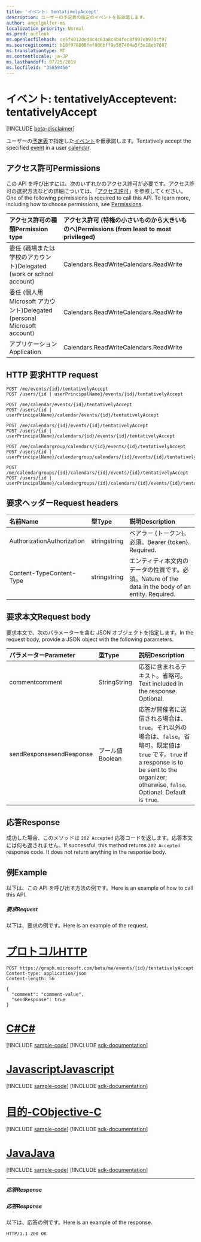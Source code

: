 ```yaml
---
title: 'イベント: tentativelyAccept'
description: ユーザーの予定表の指定のイベントを仮承諾します。
author: angelgolfer-ms
localization_priority: Normal
ms.prod: outlook
ms.openlocfilehash: ce5f4012ded4c4c63a8c4b4fec8f997eb970cf97
ms.sourcegitcommit: b18f978808fef800bff9e587464a5f3e18eb7687
ms.translationtype: MT
ms.contentlocale: ja-JP
ms.lasthandoff: 07/25/2019
ms.locfileid: "35859456"
---
```

# <a name="event-tentativelyaccept"></a><span data-ttu-id="bae66-103">イベント: tentativelyAccept</span><span class="sxs-lookup"><span data-stu-id="bae66-103">event: tentativelyAccept</span></span>

[!INCLUDE [beta-disclaimer](../../includes/beta-disclaimer.md)]

<span data-ttu-id="bae66-104">ユーザーの[予定表](../resources/calendar.md)で指定した[イベント](../resources/event.md)を仮承諾します。</span><span class="sxs-lookup"><span data-stu-id="bae66-104">Tentatively accept the specified [event](../resources/event.md) in a user [calendar](../resources/calendar.md).</span></span>

## <a name="permissions"></a><span data-ttu-id="bae66-105">アクセス許可</span><span class="sxs-lookup"><span data-stu-id="bae66-105">Permissions</span></span>
<span data-ttu-id="bae66-p101">この API を呼び出すには、次のいずれかのアクセス許可が必要です。アクセス許可の選択方法などの詳細については、「[アクセス許可](/graph/permissions-reference)」を参照してください。</span><span class="sxs-lookup"><span data-stu-id="bae66-p101">One of the following permissions is required to call this API. To learn more, including how to choose permissions, see [Permissions](/graph/permissions-reference).</span></span>

|<span data-ttu-id="bae66-108">アクセス許可の種類</span><span class="sxs-lookup"><span data-stu-id="bae66-108">Permission type</span></span>      | <span data-ttu-id="bae66-109">アクセス許可 (特権の小さいものから大きいものへ)</span><span class="sxs-lookup"><span data-stu-id="bae66-109">Permissions (from least to most privileged)</span></span>              |
|:--------------------|:---------------------------------------------------------|
|<span data-ttu-id="bae66-110">委任 (職場または学校のアカウント)</span><span class="sxs-lookup"><span data-stu-id="bae66-110">Delegated (work or school account)</span></span> | <span data-ttu-id="bae66-111">Calendars.ReadWrite</span><span class="sxs-lookup"><span data-stu-id="bae66-111">Calendars.ReadWrite</span></span>    |
|<span data-ttu-id="bae66-112">委任 (個人用 Microsoft アカウント)</span><span class="sxs-lookup"><span data-stu-id="bae66-112">Delegated (personal Microsoft account)</span></span> | <span data-ttu-id="bae66-113">Calendars.ReadWrite</span><span class="sxs-lookup"><span data-stu-id="bae66-113">Calendars.ReadWrite</span></span>    |
|<span data-ttu-id="bae66-114">アプリケーション</span><span class="sxs-lookup"><span data-stu-id="bae66-114">Application</span></span> | <span data-ttu-id="bae66-115">Calendars.ReadWrite</span><span class="sxs-lookup"><span data-stu-id="bae66-115">Calendars.ReadWrite</span></span> |

## <a name="http-request"></a><span data-ttu-id="bae66-116">HTTP 要求</span><span class="sxs-lookup"><span data-stu-id="bae66-116">HTTP request</span></span>
<!-- { "blockType": "ignored" } -->
```http
POST /me/events/{id}/tentativelyAccept
POST /users/{id | userPrincipalName}/events/{id}/tentativelyAccept

POST /me/calendar/events/{id}/tentativelyAccept
POST /users/{id | userPrincipalName}/calendar/events/{id}/tentativelyAccept

POST /me/calendars/{id}/events/{id}/tentativelyAccept
POST /users/{id | userPrincipalName}/calendars/{id}/events/{id}/tentativelyAccept

POST /me/calendargroup/calendars/{id}/events/{id}/tentativelyAccept
POST /users/{id | userPrincipalName}/calendargroup/calendars/{id}/events/{id}/tentativelyAccept

POST /me/calendargroups/{id}/calendars/{id}/events/{id}/tentativelyAccept
POST /users/{id | userPrincipalName}/calendargroups/{id}/calendars/{id}/events/{id}/tentativelyAccept
```
## <a name="request-headers"></a><span data-ttu-id="bae66-117">要求ヘッダー</span><span class="sxs-lookup"><span data-stu-id="bae66-117">Request headers</span></span>
| <span data-ttu-id="bae66-118">名前</span><span class="sxs-lookup"><span data-stu-id="bae66-118">Name</span></span>       | <span data-ttu-id="bae66-119">型</span><span class="sxs-lookup"><span data-stu-id="bae66-119">Type</span></span> | <span data-ttu-id="bae66-120">説明</span><span class="sxs-lookup"><span data-stu-id="bae66-120">Description</span></span>|
|:---------------|:--------|:----------|
| <span data-ttu-id="bae66-121">Authorization</span><span class="sxs-lookup"><span data-stu-id="bae66-121">Authorization</span></span>  | <span data-ttu-id="bae66-122">string</span><span class="sxs-lookup"><span data-stu-id="bae66-122">string</span></span>  | <span data-ttu-id="bae66-p102">ベアラー {トークン}。必須。</span><span class="sxs-lookup"><span data-stu-id="bae66-p102">Bearer {token}. Required.</span></span> |
| <span data-ttu-id="bae66-125">Content-Type</span><span class="sxs-lookup"><span data-stu-id="bae66-125">Content-Type</span></span> | <span data-ttu-id="bae66-126">string</span><span class="sxs-lookup"><span data-stu-id="bae66-126">string</span></span>  | <span data-ttu-id="bae66-p103">エンティティ本文内のデータの性質です。必須。</span><span class="sxs-lookup"><span data-stu-id="bae66-p103">Nature of the data in the body of an entity. Required.</span></span> |

## <a name="request-body"></a><span data-ttu-id="bae66-129">要求本文</span><span class="sxs-lookup"><span data-stu-id="bae66-129">Request body</span></span>
<span data-ttu-id="bae66-130">要求本文で、次のパラメーターを含む JSON オブジェクトを指定します。</span><span class="sxs-lookup"><span data-stu-id="bae66-130">In the request body, provide a JSON object with the following parameters.</span></span>

| <span data-ttu-id="bae66-131">パラメーター</span><span class="sxs-lookup"><span data-stu-id="bae66-131">Parameter</span></span>    | <span data-ttu-id="bae66-132">型</span><span class="sxs-lookup"><span data-stu-id="bae66-132">Type</span></span>   |<span data-ttu-id="bae66-133">説明</span><span class="sxs-lookup"><span data-stu-id="bae66-133">Description</span></span>|
|:---------------|:--------|:----------|
|<span data-ttu-id="bae66-134">comment</span><span class="sxs-lookup"><span data-stu-id="bae66-134">comment</span></span>|<span data-ttu-id="bae66-135">String</span><span class="sxs-lookup"><span data-stu-id="bae66-135">String</span></span>|<span data-ttu-id="bae66-p104">応答に含まれるテキスト。省略可。</span><span class="sxs-lookup"><span data-stu-id="bae66-p104">Text included in the response. Optional.</span></span>|
|<span data-ttu-id="bae66-138">sendResponse</span><span class="sxs-lookup"><span data-stu-id="bae66-138">sendResponse</span></span>|<span data-ttu-id="bae66-139">ブール値</span><span class="sxs-lookup"><span data-stu-id="bae66-139">Boolean</span></span>|<span data-ttu-id="bae66-p105">応答が開催者に送信される場合は、`true`。それ以外の場合は、`false`。省略可。既定値は `true` です。</span><span class="sxs-lookup"><span data-stu-id="bae66-p105">`true` if a response is to be sent to the organizer; otherwise, `false`. Optional. Default is `true`.</span></span>|

## <a name="response"></a><span data-ttu-id="bae66-143">応答</span><span class="sxs-lookup"><span data-stu-id="bae66-143">Response</span></span>

<span data-ttu-id="bae66-p106">成功した場合、このメソッドは `202 Accepted` 応答コードを返します。応答本文には何も返されません。</span><span class="sxs-lookup"><span data-stu-id="bae66-p106">If successful, this method returns `202 Accepted` response code. It does not return anything in the response body.</span></span>

## <a name="example"></a><span data-ttu-id="bae66-146">例</span><span class="sxs-lookup"><span data-stu-id="bae66-146">Example</span></span>
<span data-ttu-id="bae66-147">以下は、この API を呼び出す方法の例です。</span><span class="sxs-lookup"><span data-stu-id="bae66-147">Here is an example of how to call this API.</span></span>
##### <a name="request"></a><span data-ttu-id="bae66-148">要求</span><span class="sxs-lookup"><span data-stu-id="bae66-148">Request</span></span>
<span data-ttu-id="bae66-149">以下は、要求の例です。</span><span class="sxs-lookup"><span data-stu-id="bae66-149">Here is an example of the request.</span></span>

# <a name="httptabhttp"></a>[<span data-ttu-id="bae66-150">プロトコル</span><span class="sxs-lookup"><span data-stu-id="bae66-150">HTTP</span></span>](#tab/http)
<!-- {
  "blockType": "request",
  "name": "event_tentativelyaccept"
}-->
```http
POST https://graph.microsoft.com/beta/me/events/{id}/tentativelyAccept
Content-type: application/json
Content-length: 56

{
  "comment": "comment-value",
  "sendResponse": true
}
```
# <a name="ctabcsharp"></a>[<span data-ttu-id="bae66-151">C#</span><span class="sxs-lookup"><span data-stu-id="bae66-151">C#</span></span>](#tab/csharp)
[!INCLUDE [sample-code](../includes/snippets/csharp/event-tentativelyaccept-csharp-snippets.md)]
[!INCLUDE [sdk-documentation](../includes/snippets/snippets-sdk-documentation-link.md)]

# <a name="javascripttabjavascript"></a>[<span data-ttu-id="bae66-152">Javascript</span><span class="sxs-lookup"><span data-stu-id="bae66-152">Javascript</span></span>](#tab/javascript)
[!INCLUDE [sample-code](../includes/snippets/javascript/event-tentativelyaccept-javascript-snippets.md)]
[!INCLUDE [sdk-documentation](../includes/snippets/snippets-sdk-documentation-link.md)]

# <a name="objective-ctabobjc"></a>[<span data-ttu-id="bae66-153">目的-C</span><span class="sxs-lookup"><span data-stu-id="bae66-153">Objective-C</span></span>](#tab/objc)
[!INCLUDE [sample-code](../includes/snippets/objc/event-tentativelyaccept-objc-snippets.md)]
[!INCLUDE [sdk-documentation](../includes/snippets/snippets-sdk-documentation-link.md)]

# <a name="javatabjava"></a>[<span data-ttu-id="bae66-154">Java</span><span class="sxs-lookup"><span data-stu-id="bae66-154">Java</span></span>](#tab/java)
[!INCLUDE [sample-code](../includes/snippets/java/event-tentativelyaccept-java-snippets.md)]
[!INCLUDE [sdk-documentation](../includes/snippets/snippets-sdk-documentation-link.md)]

---


##### <a name="response"></a><span data-ttu-id="bae66-155">応答</span><span class="sxs-lookup"><span data-stu-id="bae66-155">Response</span></span>
##### <a name="response"></a><span data-ttu-id="bae66-156">応答</span><span class="sxs-lookup"><span data-stu-id="bae66-156">Response</span></span>
<span data-ttu-id="bae66-157">以下は、応答の例です。</span><span class="sxs-lookup"><span data-stu-id="bae66-157">Here is an example of the response.</span></span>
<!-- {
  "blockType": "response",
  "truncated": true
} -->
```http
HTTP/1.1 200 OK
```

<!-- uuid: 8fcb5dbc-d5aa-4681-8e31-b001d5168d79
2015-10-25 14:57:30 UTC -->
<!--
{
  "type": "#page.annotation",
  "description": "event: tentativelyAccept",
  "keywords": "",
  "section": "documentation",
  "tocPath": "",
  "suppressions": [
  ]
}
-->
